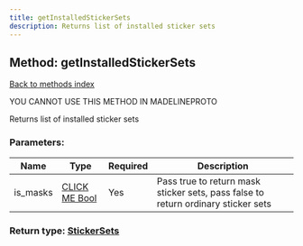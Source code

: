```yaml
---
title: getInstalledStickerSets
description: Returns list of installed sticker sets
---
```

## Method: getInstalledStickerSets  
[Back to methods index](index.md)


YOU CANNOT USE THIS METHOD IN MADELINEPROTO


Returns list of installed sticker sets

### Parameters:

| Name     |    Type       | Required | Description |
|----------|---------------|----------|-------------|
|is\_masks|[CLICK ME Bool](../types/Bool.md) | Yes|Pass true to return mask sticker sets, pass false to return ordinary sticker sets|


### Return type: [StickerSets](../types/StickerSets.md)

